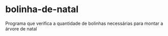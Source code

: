 # bolinha-de-natal
Programa que verifica a quantidade de bolinhas necessárias para montar a árvore de natal 
